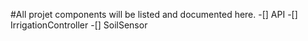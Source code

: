#All projet components will be listed and documented here.
-[] API
-[] IrrigationController
-[] SoilSensor
